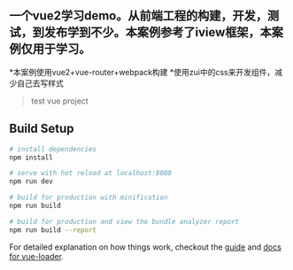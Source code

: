 ## 一个vue2学习demo。从前端工程的构建，开发，测试，到发布学到不少。本案例参考了iview框架，本案例仅用于学习。

*本案例使用vue2+vue-router+webpack构建
*使用zui中的css来开发组件，减少自己去写样式

> test vue project

## Build Setup

``` bash
# install dependencies
npm install

# serve with hot reload at localhost:8080
npm run dev

# build for production with minification
npm run build

# build for production and view the bundle analyzer report
npm run build --report
```

For detailed explanation on how things work, checkout the [guide](http://vuejs-templates.github.io/webpack/) and [docs for vue-loader](http://vuejs.github.io/vue-loader).
